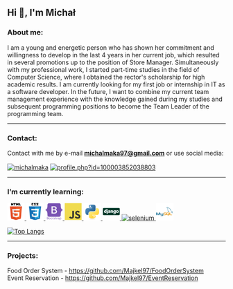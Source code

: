 ## Hi 👋, I'm Michał

### About me:

I am a young and energetic person who has shown her commitment and willingness to develop in the last 4 years in her current job, which resulted in several promotions up to the position of Store Manager. Simultaneously with my professional work, I started part-time studies in the field of Computer Science, where I obtained the rector's scholarship for high academic results.
I am currently looking for my first job or internship in IT as a software developer. In the future, I want to combine my current team management experience with the knowledge gained during my studies and subsequent programming positions to become the Team Leader of the programming team.


---
### Contact:
 Contact with me by e-mail **michalmaka97@gmail.com**
or use social media:

<a href="https://linkedin.com/in/michalmaka" target="blank"><img align="center" src="https://raw.githubusercontent.com/rahuldkjain/github-profile-readme-generator/master/src/images/icons/Social/linked-in-alt.svg" alt="michalmaka" height="30" width="40" /></a>
<a href="https://fb.com/profile.php?id=100003852038803" target="blank"><img align="center" src="https://raw.githubusercontent.com/rahuldkjain/github-profile-readme-generator/master/src/images/icons/Social/facebook.svg" alt="profile.php?id=100003852038803" height="30" width="40" /></a>

---
### I’m currently learning:
<p align="left"> 
  <a href="https://www.w3.org/html/" target="_blank" rel="noreferrer"> <img src="https://raw.githubusercontent.com/devicons/devicon/master/icons/html5/html5-original-wordmark.svg" alt="html5" width="40" height="40"/> </a>
  <a href="https://www.w3schools.com/css/" target="_blank" rel="noreferrer"> <img src="https://raw.githubusercontent.com/devicons/devicon/master/icons/css3/css3-original-wordmark.svg" alt="css3" width="40" height="40"/> </a> 
  <a href="https://getbootstrap.com" target="_blank" rel="noreferrer"> <img src="https://raw.githubusercontent.com/devicons/devicon/master/icons/bootstrap/bootstrap-plain-wordmark.svg" alt="bootstrap" width="40" height="40"/> </a>
  <a href="https://developer.mozilla.org/en-US/docs/Web/JavaScript" target="_blank" rel="noreferrer"> <img src="https://raw.githubusercontent.com/devicons/devicon/master/icons/javascript/javascript-original.svg" alt="javascript" width="40" height="40"/> </a> 
  <a href="https://www.python.org" target="_blank" rel="noreferrer"> <img src="https://raw.githubusercontent.com/devicons/devicon/master/icons/python/python-original.svg" alt="python" width="40" height="40"/> </a> 
  <a href="https://www.djangoproject.com/" target="_blank" rel="noreferrer"> <img src="https://raw.githubusercontent.com/devicons/devicon/master/icons/django/django-original.svg" alt="django" width="40" height="40"/> </a>
  <a href="https://www.selenium.dev" target="_blank" rel="noreferrer"> <img src="https://raw.githubusercontent.com/detain/svg-logos/780f25886640cef088af994181646db2f6b1a3f8/svg/selenium-logo.svg" alt="selenium" width="40" height="40"/> </a>
  <a href="https://www.mysql.com/" target="_blank" rel="noreferrer"> <img src="https://raw.githubusercontent.com/devicons/devicon/master/icons/mysql/mysql-original-wordmark.svg" alt="mysql" width="40" height="40"/> </a>  
  
</p>

[![Top Langs](https://github-readme-stats.vercel.app/api/top-langs/?username=Majkel97&layout=compact&theme=dark)](https://github.com/anuraghazra/github-readme-stats) <br>


---
### Projects:

Food Order System - https://github.com/Majkel97/FoodOrderSystem <br>
Event Reservation - https://github.com/Majkel97/EventReservation

